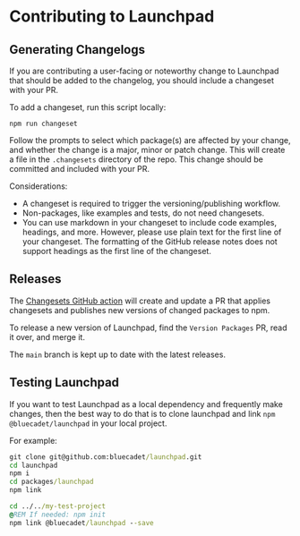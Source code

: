 # Contributing to Launchpad

## Generating Changelogs

If you are contributing a user-facing or noteworthy change to Launchpad that should be added to the changelog, you should include a changeset with your PR.

To add a changeset, run this script locally:

```
npm run changeset
```

Follow the prompts to select which package(s) are affected by your change, and whether the change is a major, minor or patch change. This will create a file in the `.changesets` directory of the repo. This change should be committed and included with your PR.

Considerations:

- A changeset is required to trigger the versioning/publishing workflow.
- Non-packages, like examples and tests, do not need changesets.
- You can use markdown in your changeset to include code examples, headings, and more. However, please use plain text for the first line of your changeset. The formatting of the GitHub release notes does not support headings as the first line of the changeset.

## Releases

The [Changesets GitHub action](https://github.com/changesets/action#with-publishing) will create and update a PR that applies changesets and publishes new versions of changed packages to npm.

To release a new version of Launchpad, find the `Version Packages` PR, read it over, and merge it.

The `main` branch is kept up to date with the latest releases.

## Testing Launchpad

If you want to test Launchpad as a local dependency and frequently make changes, then the best way to do that is to clone launchpad and link `npm @bluecadet/launchpad` in your local project.

For example:

```bat
git clone git@github.com:bluecadet/launchpad.git
cd launchpad
npm i
cd packages/launchpad
npm link

cd ../../my-test-project
@REM If needed: npm init
npm link @bluecadet/launchpad --save
```

